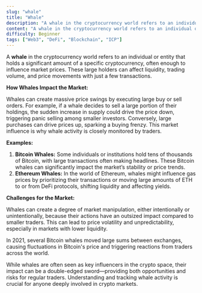 ```yaml
---
slug: "whale"
title: "Whale"
description: "A whale in the cryptocurrency world refers to an individual or entity that holds a significant amount of a specific cryptocurrency, often enough to influence market prices"
content: "A whale in the cryptocurrency world refers to an individual or entity that holds a significant amount of a specific cryptocurrency, often enough to influence market prices."
difficulty: Beginner
tags: ["Web3", "DeFi", "Blockchain", "ICP"]
---
```


A **whale** in the cryptocurrency world refers to an individual or entity that holds a significant amount of a specific cryptocurrency, often enough to influence market prices. These large holders can affect liquidity, trading volume, and price movements with just a few transactions.

**How Whales Impact the Market:**

Whales can create massive price swings by executing large buy or sell orders. For example, if a whale decides to sell a large portion of their holdings, the sudden increase in supply could drive the price down, triggering panic selling among smaller investors. Conversely, large purchases can drive prices up, sparking a buying frenzy. This market influence is why whale activity is closely monitored by traders.

**Examples:**

1. **Bitcoin Whales:** Some individuals or institutions hold tens of thousands of Bitcoin, with large transactions often making headlines. These Bitcoin whales can significantly impact the market’s stability or price trends.
2. **Ethereum Whales:** In the world of Ethereum, whales might influence gas prices by prioritizing their transactions or moving large amounts of ETH to or from DeFi protocols, shifting liquidity and affecting yields.

**Challenges for the Market:**

Whales can create a degree of market manipulation, either intentionally or unintentionally, because their actions have an outsized impact compared to smaller traders. This can lead to price volatility and unpredictability, especially in markets with lower liquidity.

In 2021, several Bitcoin whales moved large sums between exchanges, causing fluctuations in Bitcoin's price and triggering reactions from traders across the world.

While whales are often seen as key influencers in the crypto space, their impact can be a double-edged sword—providing both opportunities and risks for regular traders. Understanding and tracking whale activity is crucial for anyone deeply involved in crypto markets.

